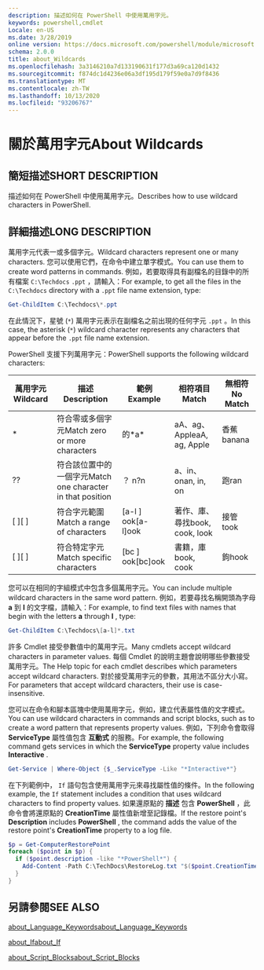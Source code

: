 ```yaml
---
description: 描述如何在 PowerShell 中使用萬用字元。
keywords: powershell,cmdlet
Locale: en-US
ms.date: 3/28/2019
online version: https://docs.microsoft.com/powershell/module/microsoft.powershell.core/about/about_wildcards?view=powershell-7&WT.mc_id=ps-gethelp
schema: 2.0.0
title: about_Wildcards
ms.openlocfilehash: 3a3146210a7d133190631f177d3a69ca120d1432
ms.sourcegitcommit: f874dc1d4236e06a3df195d179f59e0a7d9f8436
ms.translationtype: MT
ms.contentlocale: zh-TW
ms.lasthandoff: 10/13/2020
ms.locfileid: "93206767"
---
```

# <a name="about-wildcards"></a><span data-ttu-id="d33e4-104">關於萬用字元</span><span class="sxs-lookup"><span data-stu-id="d33e4-104">About Wildcards</span></span>

## <a name="short-description"></a><span data-ttu-id="d33e4-105">簡短描述</span><span class="sxs-lookup"><span data-stu-id="d33e4-105">SHORT DESCRIPTION</span></span>

<span data-ttu-id="d33e4-106">描述如何在 PowerShell 中使用萬用字元。</span><span class="sxs-lookup"><span data-stu-id="d33e4-106">Describes how to use wildcard characters in PowerShell.</span></span>

## <a name="long-description"></a><span data-ttu-id="d33e4-107">詳細描述</span><span class="sxs-lookup"><span data-stu-id="d33e4-107">LONG DESCRIPTION</span></span>

<span data-ttu-id="d33e4-108">萬用字元代表一或多個字元。</span><span class="sxs-lookup"><span data-stu-id="d33e4-108">Wildcard characters represent one or many characters.</span></span> <span data-ttu-id="d33e4-109">您可以使用它們，在命令中建立單字模式。</span><span class="sxs-lookup"><span data-stu-id="d33e4-109">You can use them to create word patterns in commands.</span></span> <span data-ttu-id="d33e4-110">例如，若要取得具有副檔名的目錄中的所有檔案 `C:\Techdocs` `.ppt` ，請輸入：</span><span class="sxs-lookup"><span data-stu-id="d33e4-110">For example, to get all the files in the `C:\Techdocs` directory with a `.ppt` file name extension, type:</span></span>

```powershell
Get-ChildItem C:\Techdocs\*.ppt
```

<span data-ttu-id="d33e4-111">在此情況下，星號 (`*`) 萬用字元表示在副檔名之前出現的任何字元 `.ppt` 。</span><span class="sxs-lookup"><span data-stu-id="d33e4-111">In this case, the asterisk (`*`) wildcard character represents any characters that appear before the `.ppt` file name extension.</span></span>

<span data-ttu-id="d33e4-112">PowerShell 支援下列萬用字元：</span><span class="sxs-lookup"><span data-stu-id="d33e4-112">PowerShell supports the following wildcard characters:</span></span>

|<span data-ttu-id="d33e4-113">萬用字元</span><span class="sxs-lookup"><span data-stu-id="d33e4-113">Wildcard</span></span>|<span data-ttu-id="d33e4-114">描述</span><span class="sxs-lookup"><span data-stu-id="d33e4-114">Description</span></span>               |<span data-ttu-id="d33e4-115">範例</span><span class="sxs-lookup"><span data-stu-id="d33e4-115">Example</span></span> |<span data-ttu-id="d33e4-116">相符項目</span><span class="sxs-lookup"><span data-stu-id="d33e4-116">Match</span></span>        |<span data-ttu-id="d33e4-117">無相符</span><span class="sxs-lookup"><span data-stu-id="d33e4-117">No Match</span></span>|
|--------|--------------------------|--------|-------------|--------|
|\*      |<span data-ttu-id="d33e4-118">符合零或多個字元</span><span class="sxs-lookup"><span data-stu-id="d33e4-118">Match zero or more characters</span></span> | <span data-ttu-id="d33e4-119">的\*</span><span class="sxs-lookup"><span data-stu-id="d33e4-119">a\*</span></span>  | <span data-ttu-id="d33e4-120">aA、ag、Apple</span><span class="sxs-lookup"><span data-stu-id="d33e4-120">aA, ag, Apple</span></span> | <span data-ttu-id="d33e4-121">香蕉</span><span class="sxs-lookup"><span data-stu-id="d33e4-121">banana</span></span> |
|<span data-ttu-id="d33e4-122">?</span><span class="sxs-lookup"><span data-stu-id="d33e4-122">?</span></span>       |<span data-ttu-id="d33e4-123">符合該位置中的一個字元</span><span class="sxs-lookup"><span data-stu-id="d33e4-123">Match one character in that position</span></span> | <span data-ttu-id="d33e4-124">？ n</span><span class="sxs-lookup"><span data-stu-id="d33e4-124">?n</span></span> | <span data-ttu-id="d33e4-125">a、in、on</span><span class="sxs-lookup"><span data-stu-id="d33e4-125">an, in, on</span></span> | <span data-ttu-id="d33e4-126">跑</span><span class="sxs-lookup"><span data-stu-id="d33e4-126">ran</span></span> |
|<span data-ttu-id="d33e4-127">\[ \]</span><span class="sxs-lookup"><span data-stu-id="d33e4-127">\[ \]</span></span>   |<span data-ttu-id="d33e4-128">符合字元範圍</span><span class="sxs-lookup"><span data-stu-id="d33e4-128">Match a range of characters</span></span> | <span data-ttu-id="d33e4-129">\[a-l \] ook</span><span class="sxs-lookup"><span data-stu-id="d33e4-129">\[a-l\]ook</span></span> | <span data-ttu-id="d33e4-130">著作、庫、尋找</span><span class="sxs-lookup"><span data-stu-id="d33e4-130">book, cook, look</span></span> | <span data-ttu-id="d33e4-131">接管</span><span class="sxs-lookup"><span data-stu-id="d33e4-131">took</span></span> |
|<span data-ttu-id="d33e4-132">\[ \]</span><span class="sxs-lookup"><span data-stu-id="d33e4-132">\[ \]</span></span>   |<span data-ttu-id="d33e4-133">符合特定字元</span><span class="sxs-lookup"><span data-stu-id="d33e4-133">Match specific characters</span></span> | <span data-ttu-id="d33e4-134">\[bc \] ook</span><span class="sxs-lookup"><span data-stu-id="d33e4-134">\[bc\]ook</span></span> | <span data-ttu-id="d33e4-135">書籍，庫</span><span class="sxs-lookup"><span data-stu-id="d33e4-135">book, cook</span></span> | <span data-ttu-id="d33e4-136">鉤</span><span class="sxs-lookup"><span data-stu-id="d33e4-136">hook</span></span> |

<span data-ttu-id="d33e4-137">您可以在相同的字組模式中包含多個萬用字元。</span><span class="sxs-lookup"><span data-stu-id="d33e4-137">You can include multiple wildcard characters in the same word pattern.</span></span> <span data-ttu-id="d33e4-138">例如，若要尋找名稱開頭為字母 **a** 到 **l** 的文字檔，請輸入：</span><span class="sxs-lookup"><span data-stu-id="d33e4-138">For example, to find text files with names that begin with the letters **a** through **l** , type:</span></span>

```powershell
Get-ChildItem C:\Techdocs\[a-l]*.txt
```

<span data-ttu-id="d33e4-139">許多 Cmdlet 接受參數值中的萬用字元。</span><span class="sxs-lookup"><span data-stu-id="d33e4-139">Many cmdlets accept wildcard characters in parameter values.</span></span> <span data-ttu-id="d33e4-140">每個 Cmdlet 的說明主題會說明哪些參數接受萬用字元。</span><span class="sxs-lookup"><span data-stu-id="d33e4-140">The Help topic for each cmdlet describes which parameters accept wildcard characters.</span></span> <span data-ttu-id="d33e4-141">對於接受萬用字元的參數，其用法不區分大小寫。</span><span class="sxs-lookup"><span data-stu-id="d33e4-141">For parameters that accept wildcard characters, their use is case-insensitive.</span></span>

<span data-ttu-id="d33e4-142">您可以在命令和腳本區塊中使用萬用字元，例如，建立代表屬性值的文字模式。</span><span class="sxs-lookup"><span data-stu-id="d33e4-142">You can use wildcard characters in commands and script blocks, such as to create a word pattern that represents property values.</span></span> <span data-ttu-id="d33e4-143">例如，下列命令會取得 **ServiceType** 屬性值包含 **互動式** 的服務。</span><span class="sxs-lookup"><span data-stu-id="d33e4-143">For example, the following command gets services in which the **ServiceType** property value includes **Interactive** .</span></span>

```powershell
Get-Service | Where-Object {$_.ServiceType -Like "*Interactive*"}
```

<span data-ttu-id="d33e4-144">在下列範例中， `If` 語句包含使用萬用字元來尋找屬性值的條件。</span><span class="sxs-lookup"><span data-stu-id="d33e4-144">In the following example, the `If` statement includes a condition that uses wildcard characters to find property values.</span></span> <span data-ttu-id="d33e4-145">如果還原點的 **描述** 包含 **PowerShell** ，此命令會將還原點的 **CreationTime** 屬性值新增至記錄檔。</span><span class="sxs-lookup"><span data-stu-id="d33e4-145">If the restore point's **Description** includes **PowerShell** , the command adds the value of the restore point's **CreationTime** property to a log file.</span></span>

```powershell
$p = Get-ComputerRestorePoint
foreach ($point in $p) {
  if ($point.description -like "*PowerShell*") {
    Add-Content -Path C:\TechDocs\RestoreLog.txt "$($point.CreationTime)"
  }
}
```

## <a name="see-also"></a><span data-ttu-id="d33e4-146">另請參閱</span><span class="sxs-lookup"><span data-stu-id="d33e4-146">SEE ALSO</span></span>

[<span data-ttu-id="d33e4-147">about_Language_Keywords</span><span class="sxs-lookup"><span data-stu-id="d33e4-147">about_Language_Keywords</span></span>](about_Language_Keywords.md)

[<span data-ttu-id="d33e4-148">about_If</span><span class="sxs-lookup"><span data-stu-id="d33e4-148">about_If</span></span>](about_If.md)

[<span data-ttu-id="d33e4-149">about_Script_Blocks</span><span class="sxs-lookup"><span data-stu-id="d33e4-149">about_Script_Blocks</span></span>](about_Script_Blocks.md)
